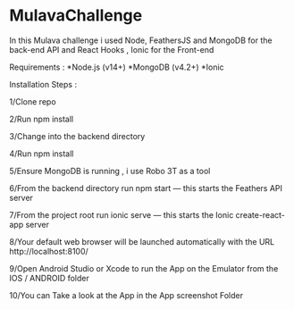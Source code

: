 # MulavaChallenge

In this Mulava challenge i used  Node, FeathersJS and MongoDB for the back-end API and React Hooks , Ionic for the Front-end

Requirements :
*Node.js (v14+)
*MongoDB (v4.2+)
*Ionic 


Installation Steps :

1/Clone repo

2/Run npm install

3/Change into the backend directory

4/Run npm install

5/Ensure MongoDB is running , i use Robo 3T as a tool 

6/From the backend directory run npm start — this starts the Feathers API server

7/From the project root run ionic serve  — this starts the Ionic  create-react-app server

8/Your default web browser will be launched automatically with the URL http://localhost:8100/

9/Open Android Studio or Xcode to run the App on the Emulator from the IOS / ANDROID folder 

10/You can Take a  look at the App in the App screenshot Folder
